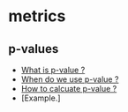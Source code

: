 # metrics

## p-values

* [What is p-value ?](#What)
* [When do we use p-value ?](#When)
* [How to calcuate p-value ?](#How)
* [Example.]
